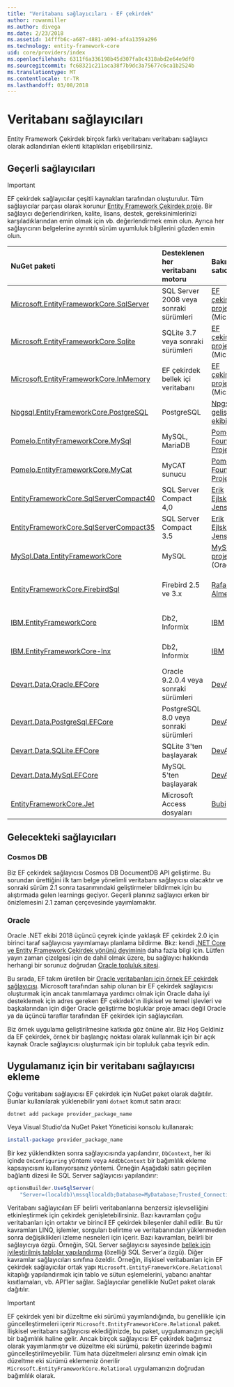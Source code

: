 ```yaml
---
title: "Veritabanı sağlayıcıları - EF çekirdek"
author: rowanmiller
ms.author: divega
ms.date: 2/23/2018
ms.assetid: 14fffb6c-a687-4881-a094-af4a1359a296
ms.technology: entity-framework-core
uid: core/providers/index
ms.openlocfilehash: 6311f6a336198b45d307fa8c4318abd2e64e9df0
ms.sourcegitcommit: fc68321c211aca38f7b9dc3a75677c6ca1b2524b
ms.translationtype: MT
ms.contentlocale: tr-TR
ms.lasthandoff: 03/08/2018
---
```

# <a name="database-providers"></a>Veritabanı sağlayıcıları

Entity Framework Çekirdek birçok farklı veritabanı veritabanı sağlayıcı olarak adlandırılan eklenti kitaplıkları erişebilirsiniz.

## <a name="current-providers"></a>Geçerli sağlayıcıları
> [!IMPORTANT]  
> EF çekirdek sağlayıcılar çeşitli kaynakları tarafından oluşturulur. Tüm sağlayıcılar parçası olarak korunur [Entity Framework Çekirdek proje](https://github.com/aspnet/EntityFrameworkCore). Bir sağlayıcı değerlendirirken, kalite, lisans, destek, gereksinimlerinizi karşıladıklarından emin olmak için vb. değerlendirmek emin olun. Ayrıca her sağlayıcının belgelerine ayrıntılı sürüm uyumluluk bilgilerini gözden emin olun.

| NuGet paketi                                                                                                     | Desteklenen her veritabanı motoru | Bakımcı / satıcı                                                           | Notlar / gereksinimleri           | Yararlı bağlantılar                                                                                                                                                              |
|:------------------------------------------------------------------------------------------------------------------|:---------------------------|:------------------------------------------------------------------------------|:-------------------------------|:--------------------------------------------------------------------------------------------------------------------------------------------------------------------------|
| [Microsoft.EntityFrameworkCore.SqlServer](https://www.nuget.org/packages/Microsoft.EntityFrameworkCore.SqlServer) | SQL Server 2008 veya sonraki sürümleri    | [EF çekirdek proje](https://github.com/aspnet/EntityFrameworkCore/) (Microsoft) |                                | [Belgeleri](xref:core/providers/sql-server/index)                                                                                                                              |
| [Microsoft.EntityFrameworkCore.Sqlite](https://www.nuget.org/packages/Microsoft.EntityFrameworkCore.Sqlite)       | SQLite 3.7 veya sonraki sürümleri         | [EF çekirdek proje](https://github.com/aspnet/EntityFrameworkCore/) (Microsoft) |                                | [Belgeleri](xref:core/providers/sqlite/index)                                                                                                                                  |
| [Microsoft.EntityFrameworkCore.InMemory](https://www.nuget.org/packages/Microsoft.EntityFrameworkCore.InMemory)   | EF çekirdek bellek içi veritabanı | [EF çekirdek proje](https://github.com/aspnet/EntityFrameworkCore/) (Microsoft) | Yalnızca test etmek için               | [Belgeleri](xref:core/providers/in-memory/index)                                                                                                                               |
| [Npgsql.EntityFrameworkCore.PostgreSQL](https://www.nuget.org/packages/Microsoft.EntityFrameworkCore.SqlServer)   | PostgreSQL                 | [Npgsql geliştirme ekibi](https://github.com/npgsql)                          |                                | [Belgeleri](http://www.npgsql.org/efcore/index.html)                                                                                                                           |
| [Pomelo.EntityFrameworkCore.MySql](https://www.nuget.org/packages/Pomelo.EntityFrameworkCore.MySql)               | MySQL, MariaDB             | [Pomelo Foundation Project](https://github.com/PomeloFoundation)              |                                | [Benioku dosyası](https://github.com/PomeloFoundation/Pomelo.EntityFrameworkCore.MySql/blob/master/README.md)                                                                      |
| [Pomelo.EntityFrameworkCore.MyCat](https://www.nuget.org/packages/Pomelo.EntityFrameworkCore.MyCat)               | MyCAT sunucu               | [Pomelo Foundation Project](https://github.com/PomeloFoundation)              | EF çekirdek 1.1 kadar yayın öncesi | [Benioku dosyası](https://github.com/PomeloFoundation/Pomelo.EntityFrameworkCore.MyCat/blob/master/README.md)                                                                      |
| [EntityFrameworkCore.SqlServerCompact40](https://www.nuget.org/packages/EntityFrameworkCore.SqlServerCompact40)   | SQL Server Compact 4,0     | [Erik Ejlskov Jensen](https://github.com/ErikEJ/)                             | .NET Framework                 | [wiki](https://github.com/ErikEJ/EntityFramework.SqlServerCompact/wiki/Using-EF-Core-with-SQL-Server-Compact-in-Traditional-.NET-Applications)                            |
| [EntityFrameworkCore.SqlServerCompact35](https://www.nuget.org/packages/EntityFrameworkCore.SqlServerCompact35)   | SQL Server Compact 3.5     | [Erik Ejlskov Jensen](https://github.com/ErikEJ/)                             | .NET Framework                 | [wiki](https://github.com/ErikEJ/EntityFramework.SqlServerCompact/wiki/Using-EF-Core-with-SQL-Server-Compact-in-Traditional-.NET-Applications)                            |
| [MySql.Data.EntityFrameworkCore](https://www.nuget.org/packages/MySql.Data.EntityFrameworkCore)                   | MySQL                      | [MySQL proje](http://dev.mysql.com) (Oracle)                                | Yayın öncesi                    | [Belgeleri](https://dev.mysql.com/doc/connector-net/en/)                                                                                                                       |
| [EntityFrameworkCore.FirebirdSql](https://www.nuget.org/packages/EntityFrameworkCore.FirebirdSql/)                | Firebird 2.5 ve 3.x       | [Rafael Almeida](https://github.com/ralmsdeveloper)                           | EF çekirdek 2.0 veya sonraki sürümleri            | [wiki](https://github.com/ralmsdeveloper/EntityFrameworkCore.FirebirdSQL/wiki)                                                                                            |
| [IBM.EntityFrameworkCore](https://www.nuget.org/packages/IBM.EntityFrameworkCore)                                 | Db2, Informix              | [IBM](https://ibm.com)                                                        | EF kadar 1.1, Windows çekirdek     | [SSS](https://www.ibm.com/developerworks/community/blogs/96960515-2ea1-4391-8170-b0515d08e4da/entry/Instructions_for_downloading_and_using_DB2_NET_Core_provider_package) |
| [IBM.EntityFrameworkCore-lnx](https://www.nuget.org/packages/IBM.EntityFrameworkCore-lnx)                         | Db2, Informix              | [IBM](https://ibm.com)                                                        | 1.1, Linux EF kadar çekirdek       | [SSS](https://www.ibm.com/developerworks/community/blogs/96960515-2ea1-4391-8170-b0515d08e4da/entry/Instructions_for_downloading_and_using_DB2_NET_Core_provider_package) |
| [Devart.Data.Oracle.EFCore](https://www.nuget.org/packages/Devart.Data.Oracle.EFCore/)                            | Oracle 9.2.0.4 veya sonraki sürümleri     | [DevArt](https://www.devart.com/)                                             | Ücretli                           | [Belgeleri](https://www.devart.com/dotconnect/oracle/docs/)                                                                                                                    |
| [Devart.Data.PostgreSql.EFCore](https://www.nuget.org/packages/Devart.Data.PostgreSql.EFCore/)                    | PostgreSQL 8.0 veya sonraki sürümleri     | [DevArt](https://www.devart.com/)                                             | Ücretli                           | [Belgeleri](https://www.devart.com/dotconnect/postgresql/docs/)                                                                                                                |
| [Devart.Data.SQLite.EFCore](https://www.nuget.org/packages/Devart.Data.SQLite.EFCore/)                            | SQLite 3'ten başlayarak           | [DevArt](https://www.devart.com/)                                             | Ücretli                           | [Belgeleri](https://www.devart.com/dotconnect/sqlite/docs/)                                                                                                                    |
| [Devart.Data.MySql.EFCore](https://www.nuget.org/packages/Devart.Data.MySql.EFCore/)                              | MySQL 5'ten başlayarak            | [DevArt](https://www.devart.com/)                                             | Ücretli                           | [Belgeleri](https://www.devart.com/dotconnect/mysql/docs/)                                                                                                                     |
| [EntityFrameworkCore.Jet](https://www.nuget.org/packages/EntityFrameworkCore.Jet/)                                | Microsoft Access dosyaları     | [Bubi](https://github.com/bubibubi)                                           | EF çekirdek 2.0, .NET Framework    | [Benioku dosyası](https://github.com/bubibubi/EntityFrameworkCore.Jet/blob/master/docs/README.md)                                                                                  |

## <a name="future-providers"></a>Gelecekteki sağlayıcıları

### <a name="cosmos-db"></a>Cosmos DB

Biz EF çekirdek sağlayıcısı Cosmos DB DocumentDB API geliştirme. Bu sorundan ürettiğini ilk tam belge yönelimli veritabanı sağlayıcısı olacaktır ve sonraki sürüm 2.1 sonra tasarımındaki geliştirmeler bildirmek için bu alıştırmada gelen learnings geçiyor. Geçerli planınız sağlayıcı erken bir önizlemesini 2.1 zaman çerçevesinde yayımlamaktır.

### <a name="oracle"></a>Oracle
Oracle .NET ekibi 2018 üçüncü çeyrek içinde yaklaşık EF çekirdek 2.0 için birinci taraf sağlayıcısı yayımlamayı planlama bildirme. Bkz: kendi [.NET Core ve Entity Framework Çekirdek yönünü deyiminin](http://www.oracle.com/technetwork/topics/dotnet/tech-info/odpnet-dotnet-ef-core-sod-4395108.pdf) daha fazla bilgi için.
Lütfen yayın zaman çizelgesi için de dahil olmak üzere, bu sağlayıcı hakkında herhangi bir sorunuz doğrudan [Oracle topluluk sitesi](https://community.oracle.com/).

Bu sırada, EF takım üretilen bir [Oracle veritabanları için örnek EF çekirdek sağlayıcısı](https://github.com/aspnet/EntityFrameworkCore/blob/dev/samples/OracleProvider/README.md). Microsoft tarafından sahip olunan bir EF çekirdek sağlayıcısı oluşturmak için ancak tanımlamaya yardımcı olmak için Oracle daha iyi desteklemek için adres gereken EF çekirdek'ın ilişkisel ve temel işlevleri ve başkalarından için diğer Oracle geliştirme boşluklar proje amacı değil Oracle ya da üçüncü taraflar tarafından EF çekirdek için sağlayıcıları.

Biz örnek uygulama geliştirilmesine katkıda göz önüne alır. Biz Hoş Geldiniz da EF çekirdek, örnek bir başlangıç noktası olarak kullanmak için bir açık kaynak Oracle sağlayıcısı oluşturmak için bir topluluk çaba teşvik edin.

## <a name="adding-a-database-provider-to-your-application"></a>Uygulamanız için bir veritabanı sağlayıcısı ekleme

Çoğu veritabanı sağlayıcısı EF çekirdek için NuGet paket olarak dağıtılır. Bunlar kullanılarak yüklenebilir yani `dotnet` komut satırı aracı:

``` console
dotnet add package provider_package_name
```

Veya Visual Studio'da NuGet Paket Yöneticisi konsolu kullanarak:

``` powershell
install-package provider_package_name
```

Bir kez yüklendikten sonra sağlayıcısında yapılandırır, `DbContext`, her iki içinde `OnConfiguring` yöntemi veya `AddDbContext` bir bağımlılık ekleme kapsayıcısını kullanıyorsanız yöntemi. Örneğin Aşağıdaki satırı geçirilen bağlantı dizesi ile SQL Server sağlayıcısı yapılandırır:

``` csharp
optionsBuilder.UseSqlServer(
    "Server=(localdb)\mssqllocaldb;Database=MyDatabase;Trusted_Connection=True;");
```  

Veritabanı sağlayıcıları EF belirli veritabanlarına benzersiz işlevselliğini etkinleştirmek için çekirdek genişletebilirsiniz. Bazı kavramları çoğu veritabanları için ortaktır ve birincil EF çekirdek bileşenler dahil edilir. Bu tür kavramları LINQ, işlemler, sorguları belirtme ve veritabanından yüklenmeden sonra değişiklikleri izleme nesneleri için içerir. Bazı kavramları, belirli bir sağlayıcıya özgü. Örneğin, SQL Server sağlayıcısı sayesinde [bellek için iyileştirilmiş tablolar yapılandırma](xref:core/providers/sql-server/memory-optimized-tables) (özelliği SQL Server'a özgü). Diğer kavramlar sağlayıcıları sınıfına özeldir. Örneğin, ilişkisel veritabanları için EF çekirdek sağlayıcılar ortak yapı `Microsoft.EntityFrameworkCore.Relational` kitaplığı yapılandırmak için tablo ve sütun eşlemelerini, yabancı anahtar kısıtlamaları, vb. API'ler sağlar. Sağlayıcılar genellikle NuGet paket olarak dağıtılır.

> [!IMPORTANT]  
> EF çekirdek yeni bir düzeltme eki sürümü yayımlandığında, bu genellikle için güncelleştirmeleri içerir `Microsoft.EntityFrameworkCore.Relational` paket. İlişkisel veritabanı sağlayıcısı eklediğinizde, bu paket, uygulamanızın geçişli bir bağımlılık haline gelir. Ancak birçok sağlayıcısı EF çekirdek bağımsız olarak yayımlanmıştır ve düzeltme eki sürümü, paketin üzerinde bağımlı güncelleştirilmeyebilir. Tüm hata düzeltmeleri alırsınız emin olmak için düzeltme eki sürümü eklemeniz önerilir `Microsoft.EntityFrameworkCore.Relational` uygulamanızın doğrudan bağımlılık olarak.
